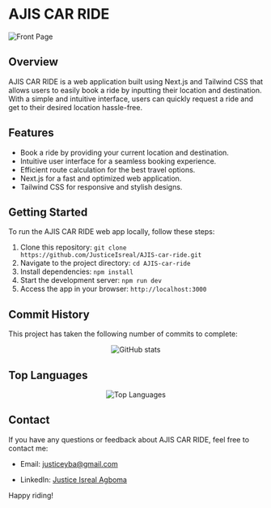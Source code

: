 # AJIS CAR RIDE

![Front Page](https://res.cloudinary.com/isreal/image/upload/v1690556060/Screenshot_2023-07-28_at_15.53.00_qpx1ot.png)

## Overview

AJIS CAR RIDE is a web application built using Next.js and Tailwind CSS that allows users to easily book a ride by inputting their location and destination. With a simple and intuitive interface, users can quickly request a ride and get to their desired location hassle-free.

## Features

- Book a ride by providing your current location and destination.
- Intuitive user interface for a seamless booking experience.
- Efficient route calculation for the best travel options.
- Next.js for a fast and optimized web application.
- Tailwind CSS for responsive and stylish designs.

## Getting Started

To run the AJIS CAR RIDE web app locally, follow these steps:

1. Clone this repository: `git clone https://github.com/JusticeIsreal/AJIS-car-ride.git`
2. Navigate to the project directory: `cd AJIS-car-ride`
3. Install dependencies: `npm install`
4. Start the development server: `npm run dev`
5. Access the app in your browser: `http://localhost:3000`

## Commit History

This project has taken the following number of commits to complete:

<!-- GitHub API to fetch commit count -->
<p align="center">
  <img src="https://github-readme-stats.vercel.app/api/pin/?username=JusticeIsreal&repo=AJIS-car-ride&title_color=000000&icon_color=000000&text_color=000000&bg_color=ffffff&show_icons=true&count_private=true&hide=stars,contribs" alt="GitHub stats">
</p>
<!-- End GitHub API -->

## Top Languages

<!-- Top Languages -->
<p align="center">
  <img src="https://github-readme-stats.vercel.app/api/top-langs/?username=JusticeIsreal&repo=AJIS-car-ride&layout=compact" alt="Top Languages">
</p>
<!-- Top Languages -->

## Contact

If you have any questions or feedback about AJIS CAR RIDE, feel free to contact me:

- Email: justiceyba@gmail.com

- LinkedIn: [Justice Isreal Agboma](https://www.linkedin.com/in/justice-isreal-agbonma-314bbb188)

Happy riding!
